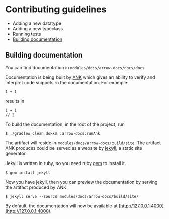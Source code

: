 # Contributing guidelines

* Adding a new datatype
* Adding a new typeclass
* Running tests
* [Building documentation](#building-documentation)

## Building documentation

You can find documentation in `modules/docs/arrow-docs/docs/docs`

Documentation is being built by [ΛNK](https://github.com/arrow-kt/ank) which gives an ability to verify and interpret code snippets in the documentation. For example:


```kotlin:ank
1 + 1
```

results in

```
1 + 1
// 2
```

To build the documentation, in the root of the project, run 

```
$ ./gradlew clean dokka :arrow-docs:runAnk
```

The artifact will reside in `modules/docs/arrow-docs/build/site`. The artifact ΛNK produces could be served as a website by [jekyll](https://jekyllrb.com/), a static site generator.

Jekyll is written in ruby, so you need ruby [gem](https://rubygems.org/pages/download) to install it.

```
$ gem install jekyll
```

Now you have jekyll, then you can preview the documentation by serving the artifact produced by ΛNK.

```
$ jekyll serve --source modules/docs/arrow-docs/build/site/
```

By default, the documentation will now be available at [http://127.0.0.1:4000](http://127.0.0.1:4000).
